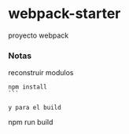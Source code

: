 # webpack-starter

proyecto webpack

### Notas

reconstruir modulos

````
npm install
```

y para el build 

````
npm run build
```
